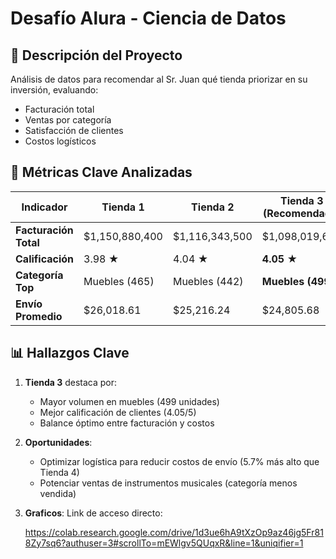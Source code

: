 <h1>Desafío Alura - Ciencia de Datos</h1>

## 📌 Descripción del Proyecto
Análisis de datos para recomendar al Sr. Juan qué tienda priorizar en su inversión, evaluando:
- Facturación total
- Ventas por categoría
- Satisfacción de clientes
- Costos logísticos

## 🎯 Métricas Clave Analizadas
| Indicador               | Tienda 1         | Tienda 2         | Tienda 3 (Recomendada) | Tienda 4         |
|-------------------------|------------------|------------------|-----------------------|------------------|
| **Facturación Total**   | $1,150,880,400   | $1,116,343,500   | $1,098,019,600        | $1,038,375,700   |
| **Calificación**        | 3.98 ★           | 4.04 ★           | **4.05 ★**            | 4.0 ★            |
| **Categoría Top**       | Muebles (465)    | Muebles (442)    | **Muebles (499)**     | Muebles (480)    |
| **Envío Promedio**      | $26,018.61       | $25,216.24       | $24,805.68            | $23,459.46       |

## 📊 Hallazgos Clave
1. **Tienda 3** destaca por:
   - Mayor volumen en muebles (499 unidades)
   - Mejor calificación de clientes (4.05/5)
   - Balance óptimo entre facturación y costos

2. **Oportunidades**:
   - Optimizar logística para reducir costos de envío (5.7% más alto que Tienda 4)
   - Potenciar ventas de instrumentos musicales (categoría menos vendida)
  
3. **Graficos**:
   Link de acceso directo:
   
   https://colab.research.google.com/drive/1d3ue6hA9tXzOp9az46jg5Fr818Zy7sq6?authuser=3#scrollTo=mEWlgv5QUqxR&line=1&uniqifier=1
